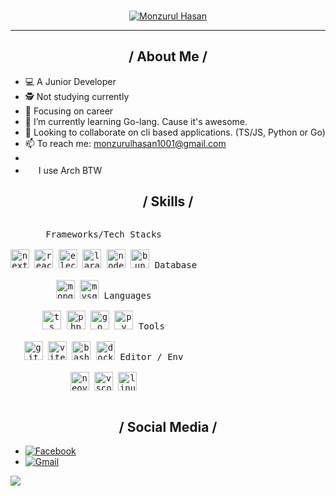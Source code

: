 <br>
<p align="center">
<a href="https://github.com/mhs003"><img src="https://readme-typing-svg.herokuapp.com?font=Jetbrains+Mono&duration=3000&pause=500&center=true&vCenter=true&width=435&lines=Test;Hi%2C+this+is+Monzurul+Hasan.;A+passionate+programmer;and+a+linux+enthusiast.;I+try+to+make+cool+things%2C;but+it+all+ends+up+being+messy.+%3AP+++++++" alt="Monzurul Hasan" /></a>
</p>
<hr>
<section>
  <h2 align="center">/ About Me / </h2>
  <ul>
    <li>💻 A Junior Developer</li>
    <li>🕵️ Not studying currently </li>
    <li>🔭 Focusing on career</li>
    <li>🌱 I’m currently learning Go-lang. Cause it's awesome.</li>
    <li>👯 Looking to collaborate on cli based applications. (TS/JS, Python or Go)</li>
    <li>📫 To reach me: <a href="mailto:monzurulhasan1001@gmail.com">monzurulhasan1001@gmail.com</a></li>
    <li></li>
    <li><img width="17px" src="https://cdn.jsdelivr.net/gh/devicons/devicon@latest/icons/archlinux/archlinux-original.svg" /> I use Arch BTW</li>
  </ul>
</section>
<!-- <img src="https://user-images.githubusercontent.com/73097560/115834477-dbab4500-a447-11eb-908a-139a6edaec5c.gif"> -->
<div>
  <h2 align="center">/ Skills /</h2>
  <p style="display: inline-block;" align="center">
    <kbd>
      <kbd>Frameworks/Tech Stacks</kbd>
      <br>
      <br>
      <img width="30px" src="https://cdn.jsdelivr.net/gh/devicons/devicon/icons/nextjs/nextjs-original.svg" alt="nextjs" title="NextJS">
      <img width="30px" src="https://cdn.jsdelivr.net/gh/devicons/devicon/icons/react/react-original.svg" alt="reactjs" title="ReactJS">
<!--       <img width="30px" src="https://cdn.jsdelivr.net/gh/devicons/devicon/icons/tailwindcss/tailwindcss-original.svg" alt="tailwindcss" title="TailwindCSS"> -->
      <img width="30px" src="https://cdn.jsdelivr.net/gh/devicons/devicon@latest/icons/electron/electron-original.svg" alt="electron" title="ElectronJS">
      <img width="30px" src="https://cdn.jsdelivr.net/gh/devicons/devicon@latest/icons/laravel/laravel-original.svg" alt="laravel" title="Laravel">
      <img width="30px" src="https://cdn.jsdelivr.net/gh/devicons/devicon@latest/icons/nodejs/nodejs-original.svg" alt="node" title="NodeJS">
      <img width="30px" src="https://cdn.jsdelivr.net/gh/devicons/devicon@latest/icons/bun/bun-original.svg" alt="bun" title="Bun">
    </kbd>
    <kbd>
      <kbd>Database</kbd>
      <br>
      <br>
      <img width="30px" src="https://cdn.jsdelivr.net/gh/devicons/devicon@latest/icons/mongodb/mongodb-original.svg" alt="mongo" title="MongoDB">
      <img width="30px" src="https://cdn.jsdelivr.net/gh/devicons/devicon@latest/icons/mysql/mysql-original.svg" alt="mysql" title="MySQL">
    </kbd>
    <kbd>
      <kbd>Languages</kbd>
      <br>
      <br>
      <img width="30px" src="https://cdn.jsdelivr.net/gh/devicons/devicon@latest/icons/typescript/typescript-original.svg" alt="ts" title="TypeScript">
      <img width="30px" src="https://cdn.jsdelivr.net/gh/devicons/devicon@latest/icons/php/php-original.svg" alt="php" title="PHP">
      <img width="30px" src="https://cdn.jsdelivr.net/gh/devicons/devicon@latest/icons/go/go-original.svg" alt="go" title="Go">
      <img width="30px" src="https://cdn.jsdelivr.net/gh/devicons/devicon@latest/icons/python/python-original.svg" alt="py" title="Python">
    </kbd>
    <kbd>
      <kbd>Tools</kbd>
      <br>
      <br>
      <img width="30px" src="https://cdn.jsdelivr.net/gh/devicons/devicon@latest/icons/git/git-original.svg" alt="git" title="Git">
      <img width="30px" src="https://cdn.jsdelivr.net/gh/devicons/devicon@latest/icons/vitejs/vitejs-original.svg" alt="vitejs" title="ViteJS">
      <img width="30px" src="https://cdn.jsdelivr.net/gh/devicons/devicon@latest/icons/bash/bash-original.svg" alt="bash" title="Bash">
      <img width="30px" src="https://cdn.jsdelivr.net/gh/devicons/devicon@latest/icons/docker/docker-original.svg" alt="docker" title="Docker">
    </kbd>
    <kbd>
      <kbd>Editor / Env</kbd>
      <br>
      <br>
      <img width="30px" src="https://cdn.jsdelivr.net/gh/devicons/devicon@latest/icons/neovim/neovim-original.svg" alt="neovim" title="neovim">
      <img width="30px" src="https://cdn.jsdelivr.net/gh/devicons/devicon@latest/icons/vscode/vscode-original.svg" alt="vscode" title="VSCode">
      <img width="30px" src="https://cdn.jsdelivr.net/gh/devicons/devicon@latest/icons/linux/linux-original.svg" alt="linux" title="Linux">
    </kbd>
  </p>
</div>
<!-- <p align="center">
<h2 align="center">/ Github Stats /</h2>
<table align="center">
  <tr border="none">
    <td width="50%" align="center">
      <img align="center" src="https://github-readme-stats.vercel.app/api?username=mhs003&theme=onedark&hide_border=true&include_all_commits=true&count_private=true" />
      <br></br>
      <img alt="Mark streak" src="https://github-readme-streak-stats.herokuapp.com/?user=mhs003&theme=onedark&hide_border=true">
    </td>
    <td width="50%" align="center">
      <img align="center" src="https://github-readme-stats.anuraghazra1.vercel.app/api/top-langs/?username=mhs003&theme=onedark&hide_border=true&include_all_commits=true&count_private=true&langs_count=7">
    </td>
  </tr>
</table>
<div align=center>
  <img align="center" width=100% src="https://github-profile-trophy.vercel.app/?username=mhs003&theme=discord&row=1&column=7&margin-h=15&margin-w=5&no-frame=true&no-bg=false" alt="TROPHY">
</div>
</p> -->
<div>
  <h2 align="center">/ Social Media /</h2>
  <ul>
    <li><a href="https://facebook.com/7ox1c.7"><img src="https://img.shields.io/badge/7ox1c.7-%23323330?style=for-the-badge&logo=facebook&label=Facebook&logoColor=0866FF" alt="Facebook"></a></li>
    <li><a href="mailto:monzurulhasan1001@gmail.com"><img src="https://img.shields.io/badge/monzurulhasan1001@gmail.com-%23323330?style=for-the-badge&logo=gmail&label=Gmail&logoColor=EA4335" alt="Gmail"></a></li>
  </ul>
</div>

<img src="https://user-images.githubusercontent.com/73097560/115834477-dbab4500-a447-11eb-908a-139a6edaec5c.gif">
